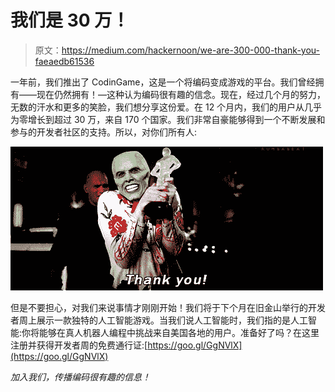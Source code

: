 # 我们是 30 万！

> 原文：<https://medium.com/hackernoon/we-are-300-000-thank-you-faeaedb61536>

一年前，我们推出了 CodinGame，这是一个将编码变成游戏的平台。我们曾经拥有——现在仍然拥有！—这种认为编码很有趣的信念。现在，经过几个月的努力，无数的汗水和更多的笑脸，我们想分享这份爱。在 12 个月内，我们的用户从几乎为零增长到超过 30 万，来自 170 个国家。我们非常自豪能够得到一个不断发展和参与的开发者社区的支持。所以，对你们所有人:

![](img/4a3232790190473d6280e7c9a9256a6d.png)

但是不要担心，对我们来说事情才刚刚开始！我们将于下个月在旧金山举行的开发者周上展示一款独特的人工智能游戏。当我们说人工智能时，我们指的是人工智能:你将能够在真人机器人编程中挑战来自美国各地的用户。准备好了吗？在这里注册并获得开发者周的免费通行证:[https://goo.gl/GgNVlX](https://goo.gl/GgNVlX)

*加入我们，传播编码很有趣的信息！*[](http://www.codingame.com)